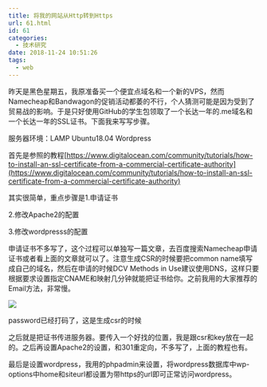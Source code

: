 ```yaml
---
title: 将我的网站从Http转到Https
url: 61.html
id: 61
categories:
  - 技术研究
date: 2018-11-24 10:51:26
tags:
  - web
---
```

昨天是黑色星期五，我原准备买一个便宜点域名和一个新的VPS，然而Namecheap和Bandwagon的促销活动都萎的不行，个人猜测可能是因为受到了贸易战的影响。于是只好使用GitHub的学生包领取了一个长达一年的.me域名和一个长达一年的SSL证书。下面我来写写步骤。

服务器环境：LAMP Ubuntu18.04 Wordpress

首先是参照的教程[https://www.digitalocean.com/community/tutorials/how-to-install-an-ssl-certificate-from-a-commercial-certificate-authority](https://www.digitalocean.com/community/tutorials/how-to-install-an-ssl-certificate-from-a-commercial-certificate-authority)

其实很简单，重点步骤是1.申请证书

2.修改Apache2的配置   

3.修改wordpresss的配置

申请证书不多写了，这个过程可以单独写一篇文章，去百度搜索Namecheap申请证书或者看上面的文章就可以了。注意生成CSR的时候要把common name填写成自己的域名，然后在申请的时候DCV Methods in Use建议使用DNS，这样只要根据要求设置指定CNAME和映射几分钟就能把证书给你。之前我用的大家推荐的Email方法，非常慢。

![](http://blog.emon100.com/img/未命名图片.png)

password已经打码了，这是生成csr的时候

之后就是把证书传进服务器。要传入一个好找的位置，我是跟csr和key放在一起的。之后再设置Apache2的设置，和301重定向，不多写了，上面的教程也有。

最后是设置wordpress，我用的phpadmin来设置，将wordpress数据库中wp-options中home和siteurl都设置为带https的url即可正常访问wordpress。
